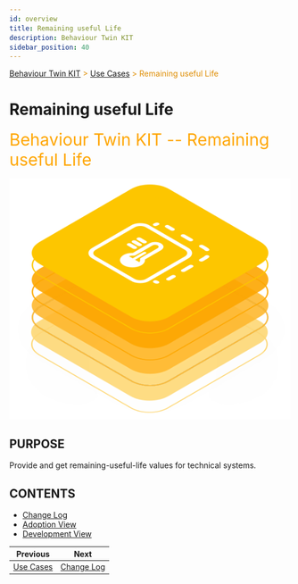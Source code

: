 ```yaml
---
id: overview
title: Remaining useful Life
description: Behaviour Twin KIT
sidebar_position: 40
---
```


<!-- DEACTIVATED FOR DOCUSAURUS FROM HERE -->

<span style="font-size:14px;color:rgb(222,140,0);">[Behaviour Twin KIT](../../overview.md) > [Use Cases](../overview.md) > Remaining useful Life</span>

# Remaining useful Life

<!-- DEACTIVATED FOR DOCUSAURUS TO HERE -->

<!-- VARIANT FOR DOCUSAURUS FROM HERE

<div style={{fontSize:30, color:'rgb(255,166,1)', marginBottom:13}}>Behaviour Twin KIT -- Remaining useful Life</div>

![Behaviour Twin KIT -- Remaining useful Life banner](/img/kit-icons/behaviour-twin-rul-kit-icon.svg)

VARIANT FOR DOCUSAURUS TO HERE -->

<!-- DEACTIVATED FOR DOCUSAURUS FROM HERE -->

<div style="font-size:30px;color:rgb(255,166,1);margin-bottom:15px;">Behaviour Twin KIT -- Remaining useful Life</div>

![Behaviour Twin KIT -- Remaining useful Life banner](../../../../../static/img/kit-icons/behaviour-twin-rul-kit-icon.svg)

<!-- DEACTIVATED FOR DOCUSAURUS TO HERE -->

<!-- END OF HEADER -->

## PURPOSE

Provide and get remaining-useful-life values for technical systems.

## CONTENTS

- [Change Log](./changelog.md)
- [Adoption View](adoption-view/overview.md)
- [Development View](development-view/overview.md)

<!-- START OF FOOTER -->

<!-- DEACTIVATED FOR DOCUSAURUS FROM HERE -->

| Previous | Next |
| -------- | ---- |
| [Use Cases](../overview.md) | [Change Log](./changelog.md) |

<!-- DEACTIVATED FOR DOCUSAURUS TO HERE -->
